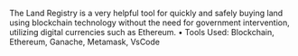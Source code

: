 The Land Registry is a very helpful tool for quickly and safely buying land using blockchain technology without
the need for government intervention, utilizing digital currencies such as Ethereum.
• Tools Used: Blockchain, Ethereum, Ganache, Metamask, VsCode
